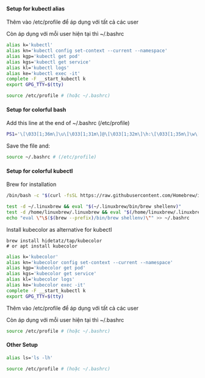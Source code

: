 #### Setup for kubectl alias

Thêm vào /etc/profile để áp dụng với tất cả các user

Còn áp dụng với mỗi user hiện tại thì ~/.bashrc

```bash
alias k='kubectl'
alias kn='kubectl config set-context --current --namespace'
alias kgp='kubectl get pod'
alias kgs='kubectl get service'
alias kl='kubectl logs'
alias ke='kubectl exec -it'
complete -F __start_kubectl k
export GPG_TTY=$(tty)
```

```bash
source /etc/profile # (hoặc ~/.bashrc)
```



#### Setup for colorful bash

Add this line at the end of ~/.bashrc (/etc/profile)

```bash
PS1='\[\033[1;36m\]\u\[\033[1;31m\]@\[\033[1;32m\]\h:\[\033[1;35m\]\w\[\033[1;31m\]\$\[\033[0m\] '
```

Save the file and:

```bash
source ~/.bashrc # (/etc/profile)
```



#### Setup for colorful kubectl

Brew for installation

```bash
/bin/bash -c "$(curl -fsSL https://raw.githubusercontent.com/Homebrew/install/HEAD/install.sh)"

test -d ~/.linuxbrew && eval "$(~/.linuxbrew/bin/brew shellenv)"
test -d /home/linuxbrew/.linuxbrew && eval "$(/home/linuxbrew/.linuxbrew/bin/brew shellenv)"
echo "eval \"\$($(brew --prefix)/bin/brew shellenv)\"" >> ~/.bashrc
```

Install kubecolor as alternative for kubectl

```bas
brew install hidetatz/tap/kubecolor
# or apt install kubecolor 
```

```bash	
alias k='kubecolor'
alias kn='kubecolor config set-context --current --namespace'
alias kgp='kubecolor get pod'
alias kgs='kubecolor get service'
alias kl='kubecolor logs'
alias ke='kubecolor exec -it'
complete -F __start_kubectl k
export GPG_TTY=$(tty)
```

Thêm vào /etc/profile để áp dụng với tất cả các user

Còn áp dụng với mỗi user hiện tại thì ~/.bashrc

```bash
source /etc/profile # (hoặc ~/.bashrc)
```

#### Other Setup
```bash	
alias ls='ls -lh'
```

```bash
source /etc/profile # (hoặc ~/.bashrc)
```